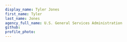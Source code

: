 ```yaml
---
display_name: Tyler Jones
first_name: Tyler
last_name: Jones
agency_full_name: U.S. General Services Administration
github: 
profile_photo: 
---
```

